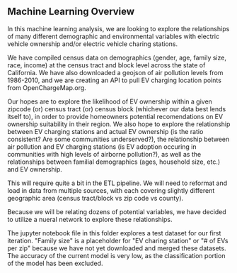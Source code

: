 <!-- ABOUT THE PROJECT -->
## Machine Learning Overview

In this machine learning analysis, we are looking to explore the relationships of many different demographic and environmental variables with electric vehicle ownership and/or electric vehicle charing stations.

We have compiled census data on demographics (gender, age, family size, race, income) at the census tract and block level across the state of California. We have also downloaded a geojson of air pollution levels from 1986-2010, and we are creating an API to pull EV charging location points from OpenChargeMap.org.

Our hopes are to explore the likelihood of EV ownership within a given zipcode (or) census tract (or) census block (whichever our data best lends itself to), in order to provide homeowners potential recomendations on EV ownership suitability in their region. We also hope to explore the relationship between EV charging stations and actual EV ownership (is the ratio consistent? Are some communities underserved?), the relationship between air pollution and EV charging stations (is EV adoption occuring in communities with high levels of airborne pollution?), as well as the relationships between familial demographics (ages, household size, etc.) and EV ownership.

This will require quite a bit in the ETL pipeline. We will need to reformat and load in data from multiple sources, with each covering slightly different geographic area (census tract/block vs zip code vs county).

Because we will be relating dozens of potential variables, we have decided to utilize a nueral network to explore these relationships.

The jupyter notebook file in this folder explores a test dataset for our first iteration. "Family size" is a placeholder for "EV charing station" or "# of EVs per zip" because we have not yet downloaded and merged these datasets. The accuracy of the current model is very low, as the classification portion of the model has been excluded.